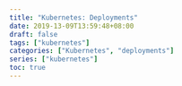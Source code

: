 ```yaml
---
title: "Kubernetes: Deployments"
date: 2019-13-09T13:59:48+08:00
draft: false
tags: ["kubernetes"]
categories: ["Kubernetes", "deployments"]
series: ["kubernetes"]
toc: true
---
```


